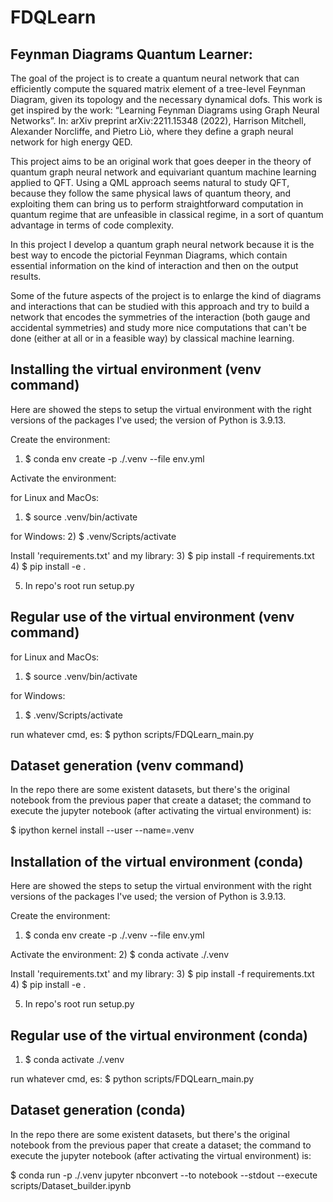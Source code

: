 
# **FDQLearn**

## Feynman Diagrams Quantum Learner:

The goal of the project is to create a quantum neural network that can efficiently compute the squared matrix element 
of a tree-level Feynman Diagram, given its topology and the necessary dynamical dofs.
This work is get inspired by the work: “Learning Feynman Diagrams using Graph Neural Networks”. In: arXiv preprint arXiv:2211.15348
(2022), Harrison Mitchell, Alexander Norcliffe, and Pietro Liò, where they define a 
graph neural network for high energy QED.

This project aims to be an original work that goes deeper in the theory
of quantum graph neural network and equivariant quantum machine learning
applied to QFT.
Using a QML approach seems natural to study QFT, because they follow
the same physical laws of quantum theory, and exploiting them can bring us to perform
straightforward computation in quantum regime that are unfeasible in classical regime,
in a sort of quantum advantage in terms of code complexity.

In this project I develop a quantum graph neural network because it is
the best way to encode the pictorial Feynman Diagrams, which contain
essential information on the kind of interaction and then on the output results.

Some of the future aspects of the project is to enlarge the kind of diagrams and 
interactions that can be studied with this approach and try to build a network that encodes the
symmetries of the interaction (both gauge and accidental symmetries) and study more 
nice computations that can't be done (either at all or in a feasible way) by 
classical machine learning.

## Installing the virtual environment (venv command)

Here are showed the steps to setup the virtual environment with
the right versions of the packages I've used; the version of Python is 3.9.13.

Create the environment:
1) $ conda env create -p ./.venv --file env.yml 

Activate the environment:

for Linux and MacOs:
1) $ source .venv/bin/activate

for Windows:
2) $ .venv/Scripts/activate

Install 'requirements.txt' and my library:
3) $ pip install -f requirements.txt
4)  $ pip install -e .


5) In repo's root run setup.py


## Regular use of the virtual environment (venv command)

for Linux and MacOs:
1) $ source .venv/bin/activate

for Windows:
1) $ .venv/Scripts/activate

run whatever cmd, es: $ python scripts/FDQLearn_main.py

## Dataset generation (venv command)
In the repo there are some existent datasets, but there's the original notebook
from the previous paper that create a dataset; the command to execute the jupyter notebook
(after activating the virtual environment) is:

$ ipython kernel install --user --name=.venv


## Installation of the virtual environment (conda)

Here are showed the steps to setup the virtual environment with
the right versions of the packages I've used; the version of Python is 3.9.13.

Create the environment:
1) $ conda env create -p ./.venv --file env.yml 

Activate the environment:
2) $ conda activate ./.venv

Install 'requirements.txt' and my library:
3) $ pip install -f requirements.txt
4)  $ pip install -e .

5) In repo's root run setup.py


## Regular use of the virtual environment (conda)

1) $ conda activate ./.venv

run whatever cmd, es: $ python scripts/FDQLearn_main.py


## Dataset generation (conda)

In the repo there are some existent datasets, but there's the original notebook
from the previous paper that create a dataset; the command to execute the jupyter notebook
(after activating the virtual environment) is:

$ conda run -p ./.venv jupyter nbconvert --to notebook --stdout --execute scripts/Dataset_builder.ipynb

